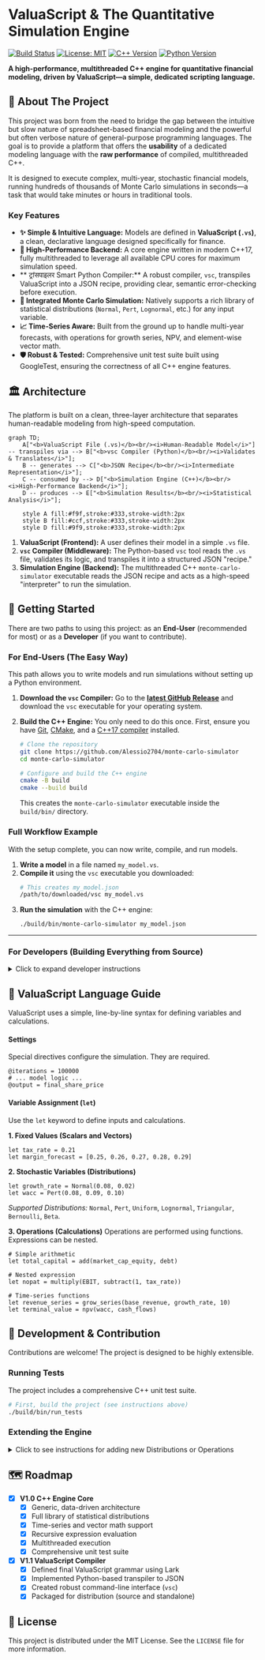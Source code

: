 # ValuaScript & The Quantitative Simulation Engine

[![Build Status](https://img.shields.io/badge/build-passing-brightgreen)](https://github.com/your-username/your-repo/actions)
[![License: MIT](https://img.shields.io/badge/License-MIT-yellow.svg)](https://opensource.org/licenses/MIT)
[![C++ Version](https://img.shields.io/badge/C%2B%2B-17-blue.svg)](https://isocpp.org/std/the-standard)
[![Python Version](https://img.shields.io/badge/Python-3.7+-blue.svg)](https://www.python.org/downloads/)

**A high-performance, multithreaded C++ engine for quantitative financial modeling, driven by ValuaScript—a simple, dedicated scripting language.**

## 📖 About The Project

This project was born from the need to bridge the gap between the intuitive but slow nature of spreadsheet-based financial modeling and the powerful but often verbose nature of general-purpose programming languages. The goal is to provide a platform that offers the **usability** of a dedicated modeling language with the **raw performance** of compiled, multithreaded C++.

It is designed to execute complex, multi-year, stochastic financial models, running hundreds of thousands of Monte Carlo simulations in seconds—a task that would take minutes or hours in traditional tools.

### Key Features

- **✨ Simple & Intuitive Language:** Models are defined in **ValuaScript (`.vs`)**, a clean, declarative language designed specifically for finance.
- **🚀 High-Performance Backend:** A core engine written in modern C++17, fully multithreaded to leverage all available CPU cores for maximum simulation speed.
- ** ट्रांसपाइलर Smart Python Compiler:** A robust compiler, `vsc`, transpiles ValuaScript into a JSON recipe, providing clear, semantic error-checking before execution.
- **🎲 Integrated Monte Carlo Simulation:** Natively supports a rich library of statistical distributions (`Normal`, `Pert`, `Lognormal`, etc.) for any input variable.
- **📈 Time-Series Aware:** Built from the ground up to handle multi-year forecasts, with operations for growth series, NPV, and element-wise vector math.
- **🛡️ Robust & Tested:** Comprehensive unit test suite built using GoogleTest, ensuring the correctness of all C++ engine features.

## 🏛️ Architecture

The platform is built on a clean, three-layer architecture that separates human-readable modeling from high-speed computation.

```mermaid
graph TD;
    A["<b>ValuaScript File (.vs)</b><br/><i>Human-Readable Model</i>"] -- transpiles via --> B["<b>vsc Compiler (Python)</b><br/><i>Validates & Translates</i>"];
    B -- generates --> C["<b>JSON Recipe</b><br/><i>Intermediate Representation</i>"];
    C -- consumed by --> D["<b>Simulation Engine (C++)</b><br/><i>High-Performance Backend</i>"];
    D -- produces --> E["<b>Simulation Results</b><br/><i>Statistical Analysis</i>"];

    style A fill:#f9f,stroke:#333,stroke-width:2px
    style B fill:#ccf,stroke:#333,stroke-width:2px
    style D fill:#9f9,stroke:#333,stroke-width:2px
```

1.  **ValuaScript (Frontend):** A user defines their model in a simple `.vs` file.
2.  **`vsc` Compiler (Middleware):** The Python-based `vsc` tool reads the `.vs` file, validates its logic, and transpiles it into a structured JSON "recipe."
3.  **Simulation Engine (Backend):** The multithreaded C++ `monte-carlo-simulator` executable reads the JSON recipe and acts as a high-speed "interpreter" to run the simulation.

## 🚀 Getting Started

There are two paths to using this project: as an **End-User** (recommended for most) or as a **Developer** (if you want to contribute).

### For End-Users (The Easy Way)

This path allows you to write models and run simulations without setting up a Python environment.

1.  **Download the `vsc` Compiler:**
    Go to the [**latest GitHub Release**](https://github.com/your-username/your-repo/releases) and download the `vsc` executable for your operating system.

2.  **Build the C++ Engine:**
    You only need to do this once. First, ensure you have [Git](https://git-scm.com/), [CMake](https://cmake.org/), and a [C++17 compiler](#-prerequisites) installed.

    ```bash
    # Clone the repository
    git clone https://github.com/Alessio2704/monte-carlo-simulator
    cd monte-carlo-simulator

    # Configure and build the C++ engine
    cmake -B build
    cmake --build build
    ```

    This creates the `monte-carlo-simulator` executable inside the `build/bin/` directory.

### Full Workflow Example

With the setup complete, you can now write, compile, and run models.

1.  **Write a model** in a file named `my_model.vs`.
2.  **Compile it** using the `vsc` executable you downloaded:
    ```bash
    # This creates my_model.json
    /path/to/downloaded/vsc my_model.vs
    ```
3.  **Run the simulation** with the C++ engine:
    ```bash
    ./build/bin/monte-carlo-simulator my_model.json
    ```

---

### For Developers (Building Everything from Source)

<details>
<summary>Click to expand developer instructions</summary>

This path is for those who wish to modify the compiler or the C++ engine.

#### 📋 Prerequisites

- **Git:** To clone the repository.
- **C++ Compiler (C++17):** e.g., Clang, GCC, or MSVC.
- **CMake (3.14+):** To build the C++ engine.
- **Python (3.7+):** To build and run the `vsc` compiler from source.

#### 🛠️ Build Instructions

1.  **Clone the Repository:**
    ```bash
    git clone https://github.com/Alessio2704/monte-carlo-simulator
    monte-carlo-simulator
    ```
2.  **Build the C++ Engine:**
    ```bash
    cmake -B build
    cmake --build build
    ```
3.  **Build and Install the `vsc` Compiler:**
    ```bash
    cd compiler
    # Create a virtual environment
    python3 -m venv venv
    source venv/bin/activate
    # Install in editable mode
    pip install -e .
    ```
    The `vsc` command is now available in your shell as long as the virtual environment is active.

</details>

## 📜 ValuaScript Language Guide

ValuaScript uses a simple, line-by-line syntax for defining variables and calculations.

#### Settings

Special directives configure the simulation. They are required.

```valuascript
@iterations = 100000
# ... model logic ...
@output = final_share_price
```

#### Variable Assignment (`let`)

Use the `let` keyword to define inputs and calculations.

**1. Fixed Values (Scalars and Vectors)**

```valuascript
let tax_rate = 0.21
let margin_forecast = [0.25, 0.26, 0.27, 0.28, 0.29]
```

**2. Stochastic Variables (Distributions)**

```valuascript
let growth_rate = Normal(0.08, 0.02)
let wacc = Pert(0.08, 0.09, 0.10)
```

_Supported Distributions:_ `Normal`, `Pert`, `Uniform`, `Lognormal`, `Triangular`, `Bernoulli`, `Beta`.

**3. Operations (Calculations)**
Operations are performed using functions. Expressions can be nested.

```valuascript
# Simple arithmetic
let total_capital = add(market_cap_equity, debt)

# Nested expression
let nopat = multiply(EBIT, subtract(1, tax_rate))

# Time-series functions
let revenue_series = grow_series(base_revenue, growth_rate, 10)
let terminal_value = npv(wacc, cash_flows)
```

## 🔬 Development & Contribution

Contributions are welcome! The project is designed to be highly extensible.

### Running Tests

The project includes a comprehensive C++ unit test suite.

```bash
# First, build the project (see instructions above)
./build/bin/run_tests
```

### Extending the Engine

<details>
<summary>Click to see instructions for adding new Distributions or Operations</summary>

#### Adding a New Distribution

1.  **C++ Class:** Create `NewDistribution.h` and `.cpp` files, inheriting from `IDistribution`.
2.  **C++ Enum:** Add `NewDistribution` to the `DistributionType` enum in `include/engine/datastructures.h`.
3.  **C++ Map:** Add the JSON string mapping in `STRING_TO_DIST_TYPE_MAP` in `src/engine/SimulationEngine.cpp`.
4.  **C++ Factory:** Add the construction `case` in `create_distribution_from_input`.
5.  **Python Compiler:** Add the name and expected parameters to `DISTRIBUTION_PARAM_MAPPING` in `compiler/vsc.py`.
6.  **C++ Test:** Add a unit test in `test/distributions_tests.cpp`.

#### Adding a New Operation

1.  **C++ Class:** Create a `NewOperation` class in `include/engine/operations.h`, inheriting from `IOperation`.
2.  **C++ Enum:** Add `NEW_OPERATION` to the `OpCode` enum in `include/engine/datastructures.h`.
3.  **C++ Map:** Add the JSON string mapping in `STRING_TO_OPCODE_MAP`.
4.  **C++ Factory:** Add the `NewOperation` to the factory map in `build_operation_factory`.
5.  **Python Compiler:** Add the operation's name to the `VALID_OPERATIONS` set in `compiler/vsc.py`.
6.  **C++ Test:** Add a unit test in `test/engine_tests.cpp`.

</details>

## 🗺️ Roadmap

- [x] **V1.0 C++ Engine Core**
  - [x] Generic, data-driven architecture
  - [x] Full library of statistical distributions
  - [x] Time-series and vector math support
  - [x] Recursive expression evaluation
  - [x] Multithreaded execution
  - [x] Comprehensive unit test suite
- [x] **V1.1 ValuaScript Compiler**
  - [x] Defined final ValuaScript grammar using Lark
  - [x] Implemented Python-based transpiler to JSON
  - [x] Created robust command-line interface (`vsc`)
  - [x] Packaged for distribution (source and standalone)

## 📄 License

This project is distributed under the MIT License. See the `LICENSE` file for more information.